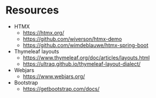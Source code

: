 # Resources
- HTMX
  - https://htmx.org/
  - https://github.com/wiverson/htmx-demo
  - https://github.com/wimdeblauwe/htmx-spring-boot
- Thymeleaf layouts
  - https://www.thymeleaf.org/doc/articles/layouts.html
  - https://ultraq.github.io/thymeleaf-layout-dialect/
- Webjars
  - https://www.webjars.org/
- Bootstrap
  - https://getbootstrap.com/docs/
